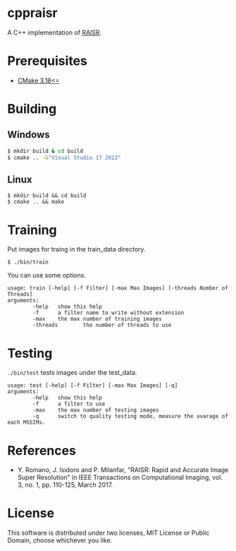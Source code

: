 # cppraisr
A C++ implementation of [RAISR](https://ieeexplore.ieee.org/document/7744595).

# Prerequisites

- [CMake 3.18<=](https://cmake.org/)

# Building

## Windows

```bat
$ mkdir build & cd build
$ cmake .. -G"Visual Studio 17 2022"
```

## Linux

```shell
$ mkdir build && cd build
$ cmake .. && make
```

# Training
Put images for traing in the train_data directory.

```shell
$ ./bin/train
```

You can use some options.
```
usage: train [-help] [-f Filter] [-max Max Images] [-threads Number of Threads]
arguments:
        -help   show this help
        -f      a filter name to write without extension
        -max    the max number of training images
        -threads        the number of threads to use
```


# Testing
`./bin/test` tests images under the test_data.

```
usage: test [-help] [-f Filter] [-max Max Images] [-q]
arguments:
        -help   show this help
        -f      a filter to use
        -max    the max number of testing images
        -q      switch to quality testing mode, measure the avarage of each MSSIMs.
```

# References
- Y. Romano, J. Isidoro and P. Milanfar, "RAISR: Rapid and Accurate Image Super Resolution" in IEEE Transactions on Computational Imaging, vol. 3, no. 1, pp. 110-125, March 2017.

# License
This software is distributed under two licenses, MIT License or Public Domain, choose whichever you like.